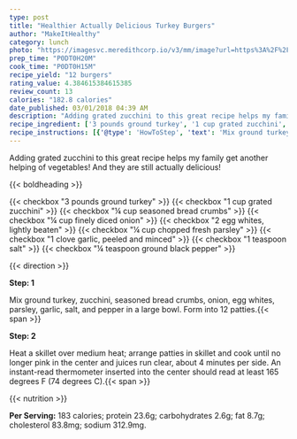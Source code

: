 ```yaml
---
type: post
title: "Healthier Actually Delicious Turkey Burgers"
author: "MakeItHealthy"
category: lunch
photo: "https://imagesvc.meredithcorp.io/v3/mm/image?url=https%3A%2F%2Fimages.media-allrecipes.com%2Fuserphotos%2F3272942.jpg"
prep_time: "P0DT0H20M"
cook_time: "P0DT0H15M"
recipe_yield: "12 burgers"
rating_value: 4.384615384615385
review_count: 13
calories: "182.8 calories"
date_published: 03/01/2018 04:39 AM
description: "Adding grated zucchini to this great recipe helps my family get another helping of vegetables! And they are still actually delicious!"
recipe_ingredient: ['3 pounds ground turkey', '1 cup grated zucchini', '¼ cup seasoned bread crumbs', '¼ cup finely diced onion', '2 egg whites, lightly beaten', '¼ cup chopped fresh parsley', '1 clove garlic, peeled and minced', '1 teaspoon salt', '¼ teaspoon ground black pepper']
recipe_instructions: [{'@type': 'HowToStep', 'text': 'Mix ground turkey, zucchini, seasoned bread crumbs, onion, egg whites, parsley, garlic, salt, and pepper in a large bowl. Form into 12 patties.\n'}, {'@type': 'HowToStep', 'text': 'Heat a skillet over medium heat; arrange patties in skillet and cook until no longer pink in the center and juices run clear, about 4 minutes per side. An instant-read thermometer inserted into the center should read at least 165 degrees F (74 degrees C).\n'}]
---
```


Adding grated zucchini to this great recipe helps my family get another helping of vegetables! And they are still actually delicious! 

{{< boldheading >}}

{{< checkbox "3 pounds ground turkey" >}}
{{< checkbox "1 cup grated zucchini" >}}
{{< checkbox "¼ cup seasoned bread crumbs" >}}
{{< checkbox "¼ cup finely diced onion" >}}
{{< checkbox "2  egg whites, lightly beaten" >}}
{{< checkbox "¼ cup chopped fresh parsley" >}}
{{< checkbox "1 clove garlic, peeled and minced" >}}
{{< checkbox "1 teaspoon salt" >}}
{{< checkbox "¼ teaspoon ground black pepper" >}}


{{< direction >}}

**Step: 1**

Mix ground turkey, zucchini, seasoned bread crumbs, onion, egg whites, parsley, garlic, salt, and pepper in a large bowl. Form into 12 patties.{{< span >}}

**Step: 2**

Heat a skillet over medium heat; arrange patties in skillet and cook until no longer pink in the center and juices run clear, about 4 minutes per side. An instant-read thermometer inserted into the center should read at least 165 degrees F (74 degrees C).{{< span >}}

{{< nutrition >}}

**Per Serving:** 183 calories; protein 23.6g; carbohydrates 2.6g; fat 8.7g; cholesterol 83.8mg; sodium 312.9mg.